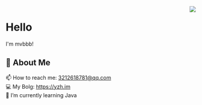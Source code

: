 <!--
**Mvbbb/mvbbb** is a ✨ _special_ ✨ repository because its `README.md` (this file) appears on your GitHub profile.

Here are some ideas to get you started:

- 🔭 I’m currently working on ...
- 🌱 I’m currently learning ...
- 👯 I’m looking to collaborate on ...
- 🤔 I’m looking for help with ...
- 💬 Ask me about ...
- 📫 How to reach me: ...
- 😄 Pronouns: ...
- ⚡ Fun fact: ...
-->

<img align="right" src="https://github-readme-stats.vercel.app/api?username=mvbbb&show_icons=true&hide_border=true">

# Hello
I'm mvbbb! 

## 🧐 About Me

📫 How to reach me: 3212618781@qq.com  
💻 My Bolg: https://yzh.im  
🌱 I’m currently learning Java  

